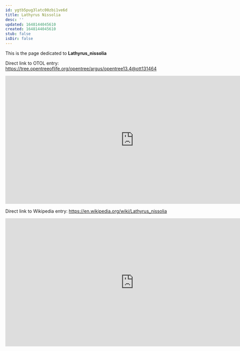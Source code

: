 ```yaml
---
id: ygtb5pug3latc00zbi1ve6d
title: Lathyrus Nissolia
desc: ''
updated: 1648144045610
created: 1648144045610
stub: false
isDir: false
---
```

This is the page dedicated to **Lathyrus_nissolia**


Direct link to OTOL entry: https://tree.opentreeoflife.org/opentree/argus/opentree13.4@ott131464



<html>
    <body>
    <iframe src="https://tree.opentreeoflife.org/opentree/argus/opentree13.4@ott131464"
    width="800" height="400" frameborder="0" allowfullscreen> </iframe>
    </body>
</html>
    


Direct link to Wikipedia entry: https://en.wikipedia.org/wiki/Lathyrus_nissolia



<html>
    <body>
    <iframe src="https://en.wikipedia.org/wiki/Lathyrus_nissolia"
    width="800" height="400" frameborder="0" allowfullscreen> </iframe>
    </body>
</html>
    
